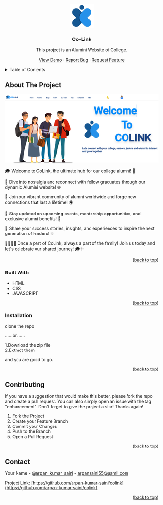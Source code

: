 

<!-- PROJECT LOGO -->
<br />
<div align="center" id='readme-top'>
  <a href="https://github.com/arpan-kumar-saini/colink">
    <img src="https://github.com/arpan-kumar-saini/Stock-images/blob/main/CoLinkLogo.png" alt="Logo" width="80" height="80">
  </a>

  <h3 align="center">Co-Link</h3>

  <p align="center">
    This project is an Alumini Website of College.
    <br />   
    <br />
    <a href="https://arpan-colink.netlify.app/">View Demo</a>
    ·
    <a href="">Report Bug</a>
    ·
    <a href="">Request Feature</a>
  </p>
</div>



<!-- TABLE OF CONTENTS -->
<details>
  <summary>Table of Contents</summary>
  <ol>
    <li>
      <a href="#about-the-project">About The Project</a>
      <ul>
        <li><a href="#built-with">Built With</a></li>
      </ul>
    </li>      
    <li><a href="#installation">Installation</a></li>
    <li><a href="#contributing">Contributing</a></li>
    <li><a href="#contact">Contact</a></li>
  </ol>
</details>



<!-- ABOUT THE PROJECT -->
## About The Project
<img src='https://github.com/arpan-kumar-saini/Stock-images/blob/main/CoLinkHomepage.png'>

🎓 Welcome to CoLink, the ultimate hub for our college alumni! 🎉 <br>

🌟 Dive into nostalgia and reconnect with fellow graduates through our dynamic Alumini website! 🌐 <br>

🤝 Join our vibrant community of alumni worldwide and forge new connections that last a lifetime! 🌍 <br>

🔗 Stay updated on upcoming events, mentorship opportunities, and exclusive alumni benefits! 📅 <br>

💬 Share your success stories, insights, and experiences to inspire the next generation of leaders! 💡 <br>

👩‍🎓👨‍🎓 Once a part of CoLink, always a part of the family! Join us today and let's celebrate our shared journey! 🎓✨ <br>

<p align="right">(<a href="#readme-top">back to top</a>)</p>



### Built With

* HTML
* CSS
* JAVASCRIPT

<p align="right">(<a href="#readme-top">back to top</a>)</p>




### Installation

clone the repo

......or....... 

1.Download the zip file <br>
2.Extract them

and you are good to go.

  

<p align="right">(<a href="#readme-top">back to top</a>)</p>


<!-- CONTRIBUTING -->
## Contributing


If you have a suggestion that would make this better, please fork the repo and create a pull request. You can also simply open an issue with the tag "enhancement".
Don't forget to give the project a star! Thanks again!

1. Fork the Project
2. Create your Feature Branch 
3. Commit your Changes 
4. Push to the Branch 
5. Open a Pull Request

<p align="right">(<a href="#readme-top">back to top</a>)</p>



<!-- CONTACT -->
## Contact

Your Name - [@arpan_kumar_saini](https://www.instagram.com/arpan_kumar_saini/) - arpansaini55@gamil.com

Project Link: [https://github.com/arpan-kumar-saini/colink](https://github.com/arpan-kumar-saini/colink)

<p align="right">(<a href="#readme-top">back to top</a>)</p>







 
